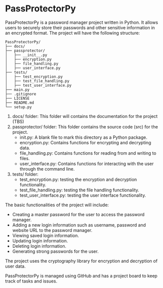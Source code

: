 # PassProtectorPy

PassProtectorPy is a password manager project written in Python. It allows users to securely store their passwords and other sensitive information in an encrypted format. The project will have the following structure:

```
PassProtectorPy/
├── docs/
├── passprotector/
│   ├── __init__.py
│   ├── encryption.py
│   ├── file_handling.py
│   ├── user_interface.py
├── tests/
│   ├── test_encryption.py
│   ├── test_file_handling.py
│   ├── test_user_interface.py
├── main.py
├── .gitignore
├── LICENSE
├── README.md
└── setup.py
```

1. docs/ folder: This folder will contains the documentation for the project (TBS)
2. passprotector/ folder: This folder contains the source code (src) for the project. 
    - init.py: A blank file to mark this directory as a Python package.
    - encryption.py: Contains functions for encrypting and decrypting data.
    - file_handling.py: Contains functions for reading from and writing to files.
    - user_interface.py: Contains functions for interacting with the user through the command line.
3. tests/ folder:
    - test_encryption.py: testing the encryption and decryption functionality.
    - test_file_handling.py: testing the file handling functionality.
    -  test_user_interface.py: testing the user interface functionality.

The basic functionalities of the project will include:

- Creating a master password for the user to access the password manager.
- Adding a new login information such as username, password and website URL to the password manager.
- Viewing saved login information.
- Updating login information.
- Deleting login information.
- Generating strong passwords for the user.

The project uses the cryptography library for encryption and decryption of user data.

PassProtectorPy is managed using GitHub and has a project board to keep track of tasks and issues.